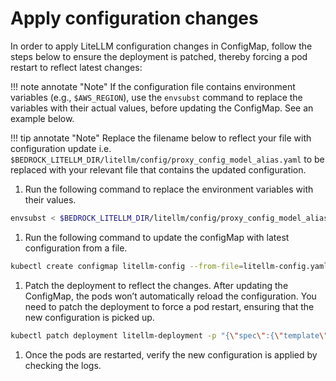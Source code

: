 # Apply configuration changes

In order to apply LiteLLM configuration changes in ConfigMap, follow the steps below to ensure the deployment is patched, thereby forcing a pod restart to reflect latest changes:

!!! note annotate "Note"
    If  the configuration file contains environment variables (e.g., `$AWS_REGION`), use the `envsubst` command to replace the variables with their actual values, before updating the ConfigMap. See an example below.

!!! tip annotate "Note"
    Replace the filename below to reflect your file with configuration update i.e. `$BEDROCK_LITELLM_DIR/litellm/config/proxy_config_model_alias.yaml` to be replaced with your relevant file that contains the updated configuration.
    
1. Run the following command to replace the environment variables with their values.
```sh
envsubst < $BEDROCK_LITELLM_DIR/litellm/config/proxy_config_model_alias.yaml > /tmp/proxy_config_model_alias.yaml
```
1. Run the following command to update the configMap with latest configuration from a file.
```sh
kubectl create configmap litellm-config --from-file=litellm-config.yaml=/tmp/proxy_config_model_alias.yaml --dry-run=client -o yaml | kubectl apply -f -
```
1. Patch the deployment to reflect the changes. After updating the ConfigMap, the pods won’t automatically reload the configuration. You need to patch the deployment to force a pod restart, ensuring that the new configuration is picked up.
```sh
kubectl patch deployment litellm-deployment -p "{\"spec\":{\"template\":{\"metadata\":{\"annotations\":{\"configmap-update-timestamp\":\"$(date +'%s')\"}}}}}"
```
1. Once the pods are restarted, verify the new configuration is applied by checking the logs.
